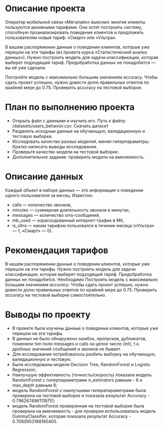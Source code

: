# Описание проекта

Оператор мобильной связи «Мегалайн» выяснил: многие клиенты пользуются архивными тарифами. Они хотят построить систему, способную проанализировать поведение клиентов и предложить пользователям новый тариф: «Смарт» или «Ультра».


В вашем распоряжении данные о поведении клиентов, которые уже перешли на эти тарифы (из проекта курса «Статистический анализ данных»). Нужно построить модель для задачи классификации, которая выберет подходящий тариф. Предобработка данных не понадобится — вы её уже сделали.


Постройте модель с максимально большим значением accuracy. Чтобы сдать проект успешно, нужно довести долю правильных ответов по крайней мере до 0.75. Проверить accuracy на тестовой выборке.

# План по выполнению проекта
- Открыть файл с данными и изучить его. Путь к файлу: /datasets/users_behavior.csv. Скачать датасет
- Разделить исходные данные на обучающую, валидационную и тестовую выборки.
- Исследовать качество разных моделей, меняя гиперпараметры. Кратко написать выводы исследования.
- Проверьте качество модели на тестовой выборке.
- Дополнительное задание: проверить модели на вменяемость. 

# Описание данных
Каждый объект в наборе данных — это информация о поведении одного пользователя за месяц. Известно:
- сalls — количество звонков,
- minutes — суммарная длительность звонков в минутах,
- messages — количество sms-сообщений,
- mb_used — израсходованный интернет-трафик в Мб,
- is_ultra — каким тарифом пользовался в течение месяца («Ультра» — 1, «Смарт» — 0).

# Рекомендация тарифов
В нашем распоряжении данные о поведении клиентов, которые уже перешли на эти тарифы. Нужно построить модель для задачи классификации, которая выберет подходящий тариф. Предобработка данных не понадобится.
Необходимо Построить модель с максимально большим значением *accuracy*. Чтобы сдать проект успешно, нужно довести долю правильных ответов по крайней мере до 0.75. Проверить *accuracy* на тестовой выборке самостоятельно.

# Выводы по проекту
- В проекте были изучены данные о поведении клиентов, которые уже перешли на эти тарифы.
- В данных не было обнаружено ошибок, пропусков, дубликатов, поменяли тип поля messages и calls на целое число (int), т.к. дробных значений сообщений и звонков не бывает.
- Для исследования потребовалось разбить выборку на обучающую, валидационную и тестовую.
- Были исследованы модели Decision Tree, RandomForest и Logistic Regression;
- Наилучшую эффективность (точность/скорость) показала модель RandomForest с гиперпараметрами n_estimators равным - 8 и max_depth равным 8;
- модель RandomForest с наилучшими гиперапараметрами была проверена на тестовой выборке и показала результат Accuracy - 0.7962674961119751;
- модель RandomForest проверенная на тестовой выборке была проверена на вменяемость - для проверки использовалась модель DummyClassifier, которая показала результат Accuracy - 0.7060653188180405.
